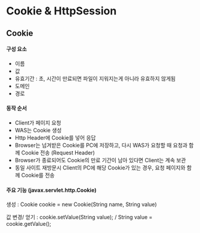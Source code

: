 # Cookie & HttpSession



## Cookie

#### 구성 요소

- 이름
- 값
- 유효기간 : 초, 시간이 만료되면 파일이 지워지는게 아니라 유효하지 않게됨
- 도메인
- 경로



#### 동작 순서

- Client가 페이지 요청
- WAS는 Cookie 생성
- Http Header에 Cookie를 넣어 응답
- Browser는 넘겨받은 Cookie를 PC에 저장하고, 다시 WAS가 요청할 때 요청과 함께 Cookie 전송 (Request Header)
- Browser가 종료되어도 Cookie의 만료 기간이 남아 있다면 Client는 계속 보관
- 동일 사이트 재방문시 Client의 PC에 해당 Cookie가 있는 경우, 요청 페이지와 함께 Cookie를 전송



#### 주요 기능 (javax.servlet.http.Cookie)

생성 : Cookie cookie = new Cookie(String name, String value)

값 변경/ 얻기 : cookie.setValue(String value); / String value = cookie.getValue();



